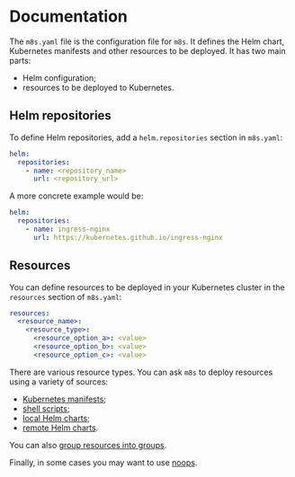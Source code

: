# Documentation

The `m8s.yaml` file is the configuration file for `m8s`. It defines the Helm chart, Kubernetes manifests and other resources to be deployed. It has two main parts:

- Helm configuration;
- resources to be deployed to Kubernetes.

## Helm repositories

To define Helm repositories, add a `helm.repositories` section in `m8s.yaml`:

```yaml
helm:
  repositories:
    - name: <repository_name>
      url: <repository_url>
```

A more concrete example would be:

```yaml
helm:
  repositories:
    - name: ingress-nginx
      url: https://kubernetes.github.io/ingress-nginx
```

## Resources

You can define resources to be deployed in your Kubernetes cluster in the `resources` section of `m8s.yaml`:

```yaml
resources:
  <resource_name>:
    <resource_type>:
      <resource_option_a>: <value>
      <resource_option_b>: <value>
      <resource_option_c>: <value>
```

There are various resource types. You can ask `m8s` to deploy resources using a variety of sources:

- [Kubernetes manifests](./resources/manifest.md);
- [shell scripts](./resources/shell.md);
- [local Helm charts](./resources/helm-local.md);
- [remote Helm charts](./resources/helm-remote.md).

You can also [group resources into groups](./resources/group.md).

Finally, in some cases you may want to use [noops](./resources/noop.md).
